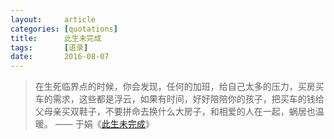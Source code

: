 ```yaml
---
layout:     article
categories: [quotations]
title:      此生未完成
tags:       [语录]
date:       2016-08-07
---
```


> 在生死临界点的时候，你会发现，任何的加班，给自己太多的压力，买房买车的需求，这些都是浮云，如果有时间，好好陪陪你的孩子，把买车的钱给父母亲买双鞋子，不要拼命去换什么大房子，和相爱的人在一起，蜗居也温暖。    —— 于娟《[此生未完成](https://book.douban.com/subject/6397275/)》
